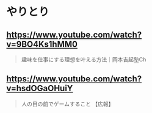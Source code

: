 # やりとり

## https://www.youtube.com/watch?v=9BO4Ks1hMM0

> 趣味を仕事にする理想を叶える方法｜岡本吉起塾Ch

## https://www.youtube.com/watch?v=hsdOGaOHuiY 

> 人の目の前でゲームすること 【広報】 
